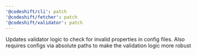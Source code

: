 ```yaml
---
'@codeshift/cli': patch
'@codeshift/fetcher': patch
'@codeshift/validator': patch
---
```


Updates validator logic to check for invalid properties in config files. Also requires configs via absolute paths to make the validation logic more robust
